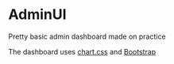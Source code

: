 # AdminUI

Pretty basic admin dashboard made on practice

The dashboard uses [chart.css](https://github.com/ChartsCSS/charts.css) and [Bootstrap](https://getbootstrap.com/)

